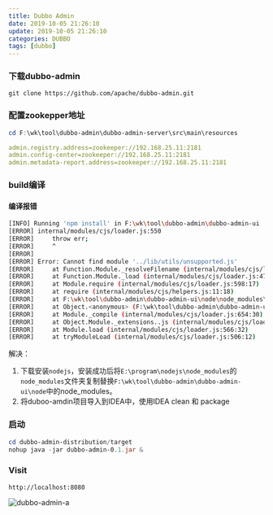 ```yaml
---
title: Dubbo Admin
date: 2019-10-05 21:26:10
update: 2019-10-05 21:26:10
categories: DUBBO
tags: [dubbo]
---
```


### 下载dubbo-admin 

```
git clone https://github.com/apache/dubbo-admin.git
```

### 配置zookepper地址

```powershell
cd F:\wk\tool\dubbo-admin\dubbo-admin-server\src\main\resources
```

```yml
admin.registry.address=zookeeper://192.168.25.11:2181
admin.config-center=zookeeper://192.168.25.11:2181
admin.metadata-report.address=zookeeper://192.168.25.11:2181
```

### build编译

#### 编译报错

```sh
[INFO] Running 'npm install' in F:\wk\tool\dubbo-admin\dubbo-admin-ui
[ERROR] internal/modules/cjs/loader.js:550
[ERROR]     throw err;
[ERROR]     ^
[ERROR]
[ERROR] Error: Cannot find module '../lib/utils/unsupported.js'
[ERROR]     at Function.Module._resolveFilename (internal/modules/cjs/loader.js:548:15)
[ERROR]     at Function.Module._load (internal/modules/cjs/loader.js:475:25)
[ERROR]     at Module.require (internal/modules/cjs/loader.js:598:17)
[ERROR]     at require (internal/modules/cjs/helpers.js:11:18)
[ERROR]     at F:\wk\tool\dubbo-admin\dubbo-admin-ui\node\node_modules\npm\bin\npm-cli.js:19:21
[ERROR]     at Object.<anonymous> (F:\wk\tool\dubbo-admin\dubbo-admin-ui\node\node_modules\npm\bin\npm-cli.js:92:3)
[ERROR]     at Module._compile (internal/modules/cjs/loader.js:654:30)
[ERROR]     at Object.Module._extensions..js (internal/modules/cjs/loader.js:665:10)
[ERROR]     at Module.load (internal/modules/cjs/loader.js:566:32)
[ERROR]     at tryModuleLoad (internal/modules/cjs/loader.js:506:12)
```

解决：

1. 下载安装`nodejs`，安装成功后将`E:\program\nodejs\node_modules`的`node_modules`文件夹复制替换`F:\wk\tool\dubbo-admin\dubbo-admin-ui\node`中的node_modules。
2. 将duboo-amdin项目导入到IDEA中，使用IDEA clean 和 package

### 启动

```powershell
cd dubbo-admin-distribution/target
nohup java -jar dubbo-admin-0.1.jar &
```

### Visit

`http://localhost:8080`

![dubbo-admin-a](https://volc1612.gitee.io/blog/images/dubbo-admin/dubbo-admin-a.png)